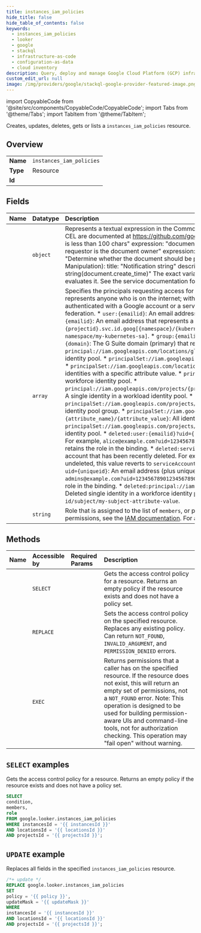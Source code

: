 ```yaml
---
title: instances_iam_policies
hide_title: false
hide_table_of_contents: false
keywords:
  - instances_iam_policies
  - looker
  - google
  - stackql
  - infrastructure-as-code
  - configuration-as-data
  - cloud inventory
description: Query, deploy and manage Google Cloud Platform (GCP) infrastructure and resources using SQL
custom_edit_url: null
image: /img/providers/google/stackql-google-provider-featured-image.png
---
```


import CopyableCode from '@site/src/components/CopyableCode/CopyableCode';
import Tabs from '@theme/Tabs';
import TabItem from '@theme/TabItem';

Creates, updates, deletes, gets or lists a <code>instances_iam_policies</code> resource.

## Overview
<table><tbody>
<tr><td><b>Name</b></td><td><code>instances_iam_policies</code></td></tr>
<tr><td><b>Type</b></td><td>Resource</td></tr>
<tr><td><b>Id</b></td><td><CopyableCode code="google.looker.instances_iam_policies" /></td></tr>
</tbody></table>

## Fields
| Name | Datatype | Description |
|:-----|:---------|:------------|
| <CopyableCode code="condition" /> | `object` | Represents a textual expression in the Common Expression Language (CEL) syntax. CEL is a C-like expression language. The syntax and semantics of CEL are documented at https://github.com/google/cel-spec. Example (Comparison): title: "Summary size limit" description: "Determines if a summary is less than 100 chars" expression: "document.summary.size() < 100" Example (Equality): title: "Requestor is owner" description: "Determines if requestor is the document owner" expression: "document.owner == request.auth.claims.email" Example (Logic): title: "Public documents" description: "Determine whether the document should be publicly visible" expression: "document.type != 'private' && document.type != 'internal'" Example (Data Manipulation): title: "Notification string" description: "Create a notification string with a timestamp." expression: "'New message received at ' + string(document.create_time)" The exact variables and functions that may be referenced within an expression are determined by the service that evaluates it. See the service documentation for additional information. |
| <CopyableCode code="members" /> | `array` | Specifies the principals requesting access for a Google Cloud resource. `members` can have the following values: * `allUsers`: A special identifier that represents anyone who is on the internet; with or without a Google account. * `allAuthenticatedUsers`: A special identifier that represents anyone who is authenticated with a Google account or a service account. Does not include identities that come from external identity providers (IdPs) through identity federation. * `user:{emailid}`: An email address that represents a specific Google account. For example, `alice@example.com` . * `serviceAccount:{emailid}`: An email address that represents a Google service account. For example, `my-other-app@appspot.gserviceaccount.com`. * `serviceAccount:{projectid}.svc.id.goog[{namespace}/{kubernetes-sa}]`: An identifier for a [Kubernetes service account](https://cloud.google.com/kubernetes-engine/docs/how-to/kubernetes-service-accounts). For example, `my-project.svc.id.goog[my-namespace/my-kubernetes-sa]`. * `group:{emailid}`: An email address that represents a Google group. For example, `admins@example.com`. * `domain:{domain}`: The G Suite domain (primary) that represents all the users of that domain. For example, `google.com` or `example.com`. * `principal://iam.googleapis.com/locations/global/workforcePools/{pool_id}/subject/{subject_attribute_value}`: A single identity in a workforce identity pool. * `principalSet://iam.googleapis.com/locations/global/workforcePools/{pool_id}/group/{group_id}`: All workforce identities in a group. * `principalSet://iam.googleapis.com/locations/global/workforcePools/{pool_id}/attribute.{attribute_name}/{attribute_value}`: All workforce identities with a specific attribute value. * `principalSet://iam.googleapis.com/locations/global/workforcePools/{pool_id}/*`: All identities in a workforce identity pool. * `principal://iam.googleapis.com/projects/{project_number}/locations/global/workloadIdentityPools/{pool_id}/subject/{subject_attribute_value}`: A single identity in a workload identity pool. * `principalSet://iam.googleapis.com/projects/{project_number}/locations/global/workloadIdentityPools/{pool_id}/group/{group_id}`: A workload identity pool group. * `principalSet://iam.googleapis.com/projects/{project_number}/locations/global/workloadIdentityPools/{pool_id}/attribute.{attribute_name}/{attribute_value}`: All identities in a workload identity pool with a certain attribute. * `principalSet://iam.googleapis.com/projects/{project_number}/locations/global/workloadIdentityPools/{pool_id}/*`: All identities in a workload identity pool. * `deleted:user:{emailid}?uid={uniqueid}`: An email address (plus unique identifier) representing a user that has been recently deleted. For example, `alice@example.com?uid=123456789012345678901`. If the user is recovered, this value reverts to `user:{emailid}` and the recovered user retains the role in the binding. * `deleted:serviceAccount:{emailid}?uid={uniqueid}`: An email address (plus unique identifier) representing a service account that has been recently deleted. For example, `my-other-app@appspot.gserviceaccount.com?uid=123456789012345678901`. If the service account is undeleted, this value reverts to `serviceAccount:{emailid}` and the undeleted service account retains the role in the binding. * `deleted:group:{emailid}?uid={uniqueid}`: An email address (plus unique identifier) representing a Google group that has been recently deleted. For example, `admins@example.com?uid=123456789012345678901`. If the group is recovered, this value reverts to `group:{emailid}` and the recovered group retains the role in the binding. * `deleted:principal://iam.googleapis.com/locations/global/workforcePools/{pool_id}/subject/{subject_attribute_value}`: Deleted single identity in a workforce identity pool. For example, `deleted:principal://iam.googleapis.com/locations/global/workforcePools/my-pool-id/subject/my-subject-attribute-value`. |
| <CopyableCode code="role" /> | `string` | Role that is assigned to the list of `members`, or principals. For example, `roles/viewer`, `roles/editor`, or `roles/owner`. For an overview of the IAM roles and permissions, see the [IAM documentation](https://cloud.google.com/iam/docs/roles-overview). For a list of the available pre-defined roles, see [here](https://cloud.google.com/iam/docs/understanding-roles). |

## Methods
| Name | Accessible by | Required Params | Description |
|:-----|:--------------|:----------------|:------------|
| <CopyableCode code="get_iam_policy" /> | `SELECT` | <CopyableCode code="instancesId, locationsId, projectsId" /> | Gets the access control policy for a resource. Returns an empty policy if the resource exists and does not have a policy set. |
| <CopyableCode code="set_iam_policy" /> | `REPLACE` | <CopyableCode code="instancesId, locationsId, projectsId" /> | Sets the access control policy on the specified resource. Replaces any existing policy. Can return `NOT_FOUND`, `INVALID_ARGUMENT`, and `PERMISSION_DENIED` errors. |
| <CopyableCode code="test_iam_permissions" /> | `EXEC` | <CopyableCode code="instancesId, locationsId, projectsId" /> | Returns permissions that a caller has on the specified resource. If the resource does not exist, this will return an empty set of permissions, not a `NOT_FOUND` error. Note: This operation is designed to be used for building permission-aware UIs and command-line tools, not for authorization checking. This operation may "fail open" without warning. |

## `SELECT` examples

Gets the access control policy for a resource. Returns an empty policy if the resource exists and does not have a policy set.

```sql
SELECT
condition,
members,
role
FROM google.looker.instances_iam_policies
WHERE instancesId = '{{ instancesId }}'
AND locationsId = '{{ locationsId }}'
AND projectsId = '{{ projectsId }}'; 
```

## `UPDATE` example

Replaces all fields in the specified <code>instances_iam_policies</code> resource.

```sql
/*+ update */
REPLACE google.looker.instances_iam_policies
SET 
policy = '{{ policy }}',
updateMask = '{{ updateMask }}'
WHERE 
instancesId = '{{ instancesId }}'
AND locationsId = '{{ locationsId }}'
AND projectsId = '{{ projectsId }}';
```
